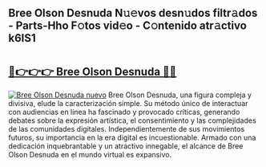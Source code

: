 ## Bree Olson Desnuda N𝚞𝚎vos desn𝚞dos filtr𝚊dos - Parts-Hho F𝚘tos vid𝚎o - C𝚘ntenido atr𝚊ctivo k6IS1

# <h2><a href="http://mbcnhmr.tromn.icu/?c=Bree+Olson+Desnuda">🔗👉👉👉 Bree Olson Desnuda 🔗🔗</a></h2>

[![Bree Olson Desnuda nuevo](https://i.imgur.com/pEAQMta.gif)](http://mbcnhmr.tromn.icu/?c=Bree+Olson+Desnuda)
Bree Olson Desnuda, una figura compleja y divisiva, elude la caracterización simple. Su método único de interactuar con audiencias en línea ha fascinado y provocado críticas, generando debates sobre la expresión artística, el consentimiento y las complejidades de las comunidades digitales. Independientemente de sus movimientos futuros, su importancia en la era digital es incuestionable. Armado con una dedicación inquebrantable y un atractivo innegable, el alcance de Bree Olson Desnuda en el mundo virtual es expansivo.
